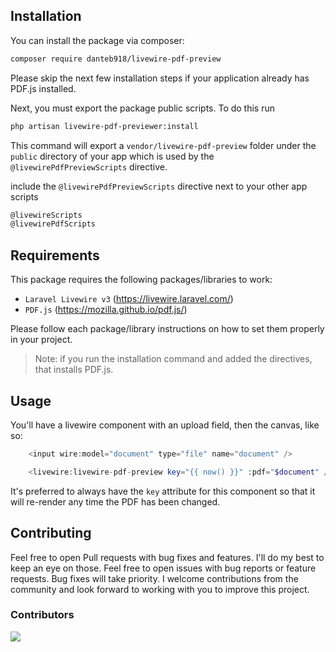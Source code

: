 ## Installation

You can install the package via composer:

```bash
composer require danteb918/livewire-pdf-preview
```

Please skip the next few installation steps if your application already has PDF.js installed.

Next, you must export the package public scripts. To do this run 

```bash
php artisan livewire-pdf-previewer:install
```

This command will export a `vendor/livewire-pdf-preview` folder under the `public` directory of your app which is used by the `@livewirePdfPreviewScripts` directive.

include the `@livewirePdfPreviewScripts` directive next to your other app scripts

```html
@livewireScripts
@livewirePdfScripts
```

## Requirements

This package requires the following packages/libraries to work:
- `Laravel Livewire v3` (https://livewire.laravel.com/)
- `PDF.js` (https://mozilla.github.io/pdf.js/)

Please follow each package/library instructions on how to set them properly in your project.

>Note: if you run the installation command and added the directives, that installs PDF.js.

## Usage

You'll have a livewire component with an upload field, then the canvas, like so:

```php
    <input wire:model="document" type="file" name="document" />

    <livewire:livewire-pdf-preview key="{{ now() }}" :pdf="$document" />
```

It's preferred to always have the `key` attribute for this component so that it will re-render any time the PDF has been changed.


## Contributing

Feel free to open Pull requests with bug fixes and features. I'll do my best to keep an eye on those.
Feel free to open issues with bug reports or feature requests. Bug fixes will take priority.
I welcome contributions from the community and look forward to working with you to improve this project.

### Contributors

<a href="https://github.com/DanteB918/livewire-pdf-preview/graphs/contributors">
  <img src="https://contrib.rocks/image?repo=DanteB918/livewire-pdf-preview" />
</a>
